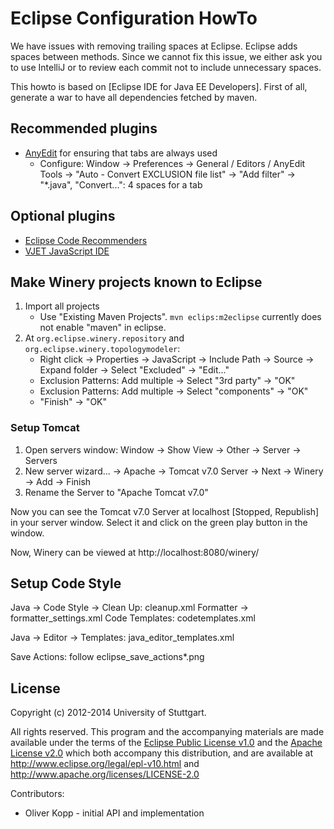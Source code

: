 # Eclipse Configuration HowTo

We have issues with removing trailing spaces at Eclipse.
Eclipse adds spaces between methods.
Since we cannot fix this issue, we either ask you to use IntelliJ or to review each commit not to include unnecessary spaces.

This howto is based on [Eclipse IDE for Java EE Developers].
First of all, generate a war to have all dependencies fetched by maven.

## Recommended plugins
* [AnyEdit](http://andrei.gmxhome.de/anyedit/) for ensuring that tabs are always used
    * Configure: Window -> Preferences -> General / Editors / AnyEdit Tools -> "Auto - Convert EXCLUSION file list" -> "Add filter" -> "*.java", "Convert...": 4 spaces for a tab

## Optional plugins
* [Eclipse Code Recommenders](http://www.eclipse.org/recommenders/)
* [VJET JavaScript IDE](http://www.eclipse.org/proposals/webtools.vjet/)

## Make Winery projects known to Eclipse
1. Import all projects
    * Use "Existing Maven Projects". `mvn eclips:m2eclipse` currently does not enable "maven" in eclipse.
2. At `org.eclipse.winery.repository` and ` org.eclipse.winery.topologymodeler`:
    * Right click -> Properties -> JavaScript -> Include Path -> Source -> Expand folder -> Select "Excluded" -> "Edit..."
    * Exclusion Patterns: Add multiple -> Select "3rd party" -> "OK"
    * Exclusion Patterns: Add multiple -> Select "components" -> "OK"
    * "Finish" -> "OK"

### Setup Tomcat
1. Open servers window: Window -> Show View -> Other -> Server -> Servers
2. New server wizard... -> Apache -> Tomcat v7.0 Server -> Next -> Winery -> Add -> Finish
3. Rename the Server to "Apache Tomcat v7.0"

Now you can see the Tomcat v7.0 Server at localhost [Stopped, Republish] in your server window.
Select it and click on the green play button in the window.

Now, Winery can be viewed at http://localhost:8080/winery/

## Setup Code Style

Java -> Code Style -> Clean Up: cleanup.xml
Formatter -> formatter_settings.xml
Code Templates: codetemplates.xml

Java -> Editor -> Templates: java_editor_templates.xml

Save Actions: follow eclipse_save_actions*.png

## License
Copyright (c) 2012-2014 University of Stuttgart.

All rights reserved. This program and the accompanying materials
are made available under the terms of the [Eclipse Public License v1.0]
and the [Apache License v2.0] which both accompany this distribution,
and are available at http://www.eclipse.org/legal/epl-v10.html
and http://www.apache.org/licenses/LICENSE-2.0

Contributors:
* Oliver Kopp - initial API and implementation

 [Eclipse Public License v1.0]: http://www.eclipse.org/legal/epl-v10.html
 [Apache License v2.0]: http://www.apache.org/licenses/LICENSE-2.0.html
